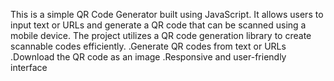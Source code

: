 This is a simple QR Code Generator built using JavaScript. It allows users to input text or URLs and generate a QR code that can be scanned using a mobile device.
The project utilizes a QR code generation library to create scannable codes efficiently.
.Generate QR codes from text or URLs
.Download the QR code as an image
.Responsive and user-friendly interface
